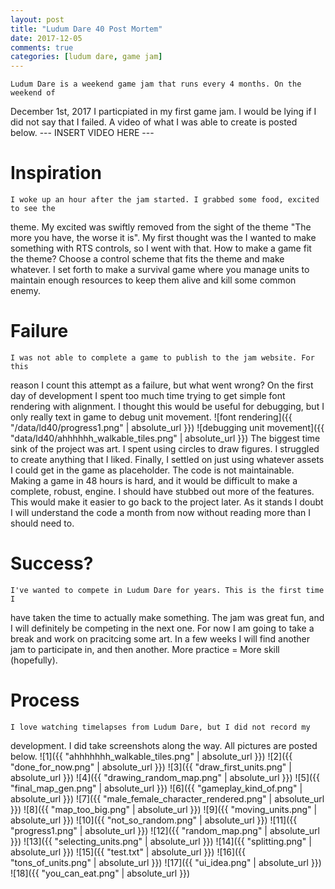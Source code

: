 ```yaml
---
layout: post
title: "Ludum Dare 40 Post Mortem"
date: 2017-12-05
comments: true
categories: [ludum dare, game jam]
---
```

    Ludum Dare is a weekend game jam that runs every 4 months. On the weekend of
December 1st, 2017 I particpiated in my first game jam. I would be lying if I
did not say that I failed. A video of what I was able to create is posted below.
--- INSERT VIDEO HERE ---
# Inspiration
    I woke up an hour after the jam started. I grabbed some food, excited to see the
theme. My excited was swiftly removed from the sight of the theme "The more you
have, the worse it is". My first thought was the I wanted to make something with
RTS controls, so I went with that. How to make a game fit the theme? Choose a
control scheme that fits the theme and make whatever. I set forth to make a
survival game where you manage units to maintain enough resources to keep them
alive and kill some common enemy. 
# Failure
    I was not able to complete a game to publish to the jam website. For this
reason I count this attempt as a failure, but what went wrong? On the first day
of development I spent too much time trying to get simple font rendering with
alignment. I thought this would be useful for debugging, but I only really text
in game to debug unit movement.
![font rendering]({{ "/data/ld40/progress1.png" | absolute_url }})
![debugging unit movement]({{ "data/ld40/ahhhhhh_walkable_tiles.png" | absolute_url }})
    The biggest time sink of the project was art. I spent using circles to draw
figures. I struggled to create anything that I liked. Finally, I settled on just
using whatever assets I could get in the game as placeholder.
    The code is not maintainable. Making a game in 48 hours is hard, and it
would be difficult to make a complete, robust, engine. I should have stubbed
out more of the features. This would make it easier to go back to the
project later. As it stands I doubt I will understand the code a month from
now without reading more than I should need to. 
# Success?
    I've wanted to compete in Ludum Dare for years. This is the first time I
have taken the time to actually make something. The jam was great fun, and I
will definitely be competing in the next one. For now I am going to take a break
and work on pracitcing some art. In a few weeks I will find another jam to
participate in, and then another. More practice = More skill (hopefully).
# Process 
    I love watching timelapses from Ludum Dare, but I did not record my
development. I did take screenshots along the way. All pictures are posted
below.
![1]({{ "ahhhhhhh_walkable_tiles.png" | absolute_url }})
![2]({{ "done_for_now.png" | absolute_url }})
![3]({{ "draw_first_units.png" | absolute_url }})
![4]({{ "drawing_random_map.png" | absolute_url }})
![5]({{ "final_map_gen.png" | absolute_url }})
![6]({{ "gameplay_kind_of.png" | absolute_url }})
![7]({{ "male_female_character_rendered.png" | absolute_url }})
![8]({{ "map_too_big.png" | absolute_url }})
![9]({{ "moving_units.png" | absolute_url }})
![10]({{ "not_so_random.png" | absolute_url }})
![11]({{ "progress1.png" | absolute_url }})
![12]({{ "random_map.png" | absolute_url }})
![13]({{ "selecting_units.png" | absolute_url }})
![14]({{ "splitting.png" | absolute_url }})
![15]({{ "test.txt" | absolute_url }})
![16]({{ "tons_of_units.png" | absolute_url }})
![17]({{ "ui_idea.png" | absolute_url }})
![18]({{ "you_can_eat.png" | absolute_url }})

